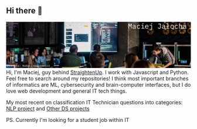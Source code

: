 ## Hi there 👋
![alt text](./hc_banner.jpg)
Hi, I'm Maciej, guy behind [StraightenUp](https://chromewebstore.google.com/detail/straightenup-ai-ai-postur/nfhoegpkonllcaghgmhdmcpmebmocokf). I work with Javascript and Python. Feel free to search around my repositories! 
I think most important branches of informatics are ML, cybersecurity and brain-computer interfaces, but I do love web development and general IT tech things.

My most recent on classification IT Technician questions into categories: [NLP project](https://github.com/PLtier/small-ds-projects/tree/main/NLP%20Exploration) and
[Other DS projects](https://github.com/PLtier/small-ds-projects)

PS.
Currently I'm looking for a student job within IT

<!--
**PLtier/PLtier** is a ✨ _special_ ✨ repository because its `README.md` (this file) appears on your GitHub profile.

Here are some ideas to get you started:

- 🔭 I’m currently working on ...
- 🌱 I’m currently learning ...
- 👯 I’m looking to collaborate on ...
- 🤔 I’m looking for help with ...
- 💬 Ask me about ...
- 📫 How to reach me: ...
- 😄 Pronouns: ...
- ⚡ Fun fact: ...
-->
